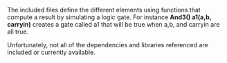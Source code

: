 The included files define the different elements using functions that compute a result by simulating a logic gate. 
For instance  **And3() a1(a,b, carryin)** creates a gate called a1 that will be true when a,b, and carryin are all true. 

Unfortunately, not all of the dependencies and libraries referenced are included or currently available. 
